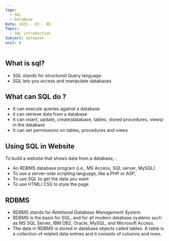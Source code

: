 ```yaml
---
tags:
  - SQL
  - DataBase
Date: 2025 - 03 - 06
Topic:
  - SQL introduction
Subject: database
unit: 0
---
```

## What is sql?
- SQL stands for structured Query language
- SQL lets you access and manipulate databases

## What can SQL do ?
- It can execute queries against a database
- it can retrieve data from a database
- It can insert, update, create(database, tables, stored procedures, views) in the database
- It can set permissions on tables, procedures and views

## Using SQL in Website
To build a website that shows data from a database, :
- An RDBMS database program (i.e., MS Access, SQL server, MySQL)
- To use a server-side scripting language, like a PHP or ASP, 
- To use SQL to get the data you want
- To use HTML/ CSS to style the page


## RDBMS
- RDBMS stands for *Relational Database Management System*.
- RDBMS is the basis for SQL, and for all modern database systems such as MS SQL Server, IBM DB2, Oracle, MySQL, and Microsoft Access.
- The data in RDBMS is stored in database objects called tables. A table is a collection of related data entries and it consists of columns and rows.

